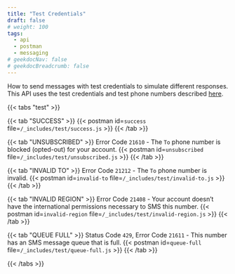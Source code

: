 ```yaml
---
title: "Test Credentials"
draft: false
# weight: 100
tags:
  - api
  - postman
  - messaging
# geekdocNav: false
# geekdocBreadcrumb: false
---
```


How to send messages with test credentials to simulate different responses. This API uses the test credentials and test phone numbers described [here](/messaging/test-credentials/).


{{< tabs "test" >}}

{{< tab "SUCCESS" >}}
{{< postman id=`success` file=`/_includes/test/success.js` >}}
{{< /tab >}}

{{< tab "UNSUBSCRIBED" >}}
Error Code `21610` - The `To` phone number is blocked (opted-out) for your account.
{{< postman id=`unsubscribed` file=`/_includes/test/unsubscribed.js` >}}
{{< /tab >}}

{{< tab "INVALID TO" >}}
Error Code `21212` - The `To` phone number is invalid.
{{< postman id=`invalid-to` file=`/_includes/test/invalid-to.js` >}}
{{< /tab >}}

{{< tab "INVALID REGION" >}}
Error Code `21408` - Your account doesn’t have the international permissions necessary to SMS this number.
{{< postman id=`invalid-region` file=`/_includes/test/invalid-region.js` >}}
{{< /tab >}}

{{< tab "QUEUE FULL" >}}
Status Code `429`, Error Code `21611` - This number has an SMS message queue that is full.
{{< postman id=`queue-full` file=`/_includes/test/queue-full.js` >}}
{{< /tab >}}

{{< /tabs >}}
